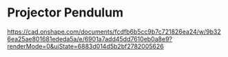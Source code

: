 # Projector Pendulum

https://cad.onshape.com/documents/fcdfb6b5cc9b7c721826ea24/w/9b326ea25ae801681ededa5a/e/6901a7add45dd7610eb0a8e9?renderMode=0&uiState=6883d014d5b2bf2782005626

